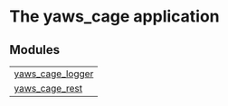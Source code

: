 

# The yaws_cage application #


## Modules ##


<table width="100%" border="0" summary="list of modules">
<tr><td><a href="yaws_cage_logger.md" class="module">yaws_cage_logger</a></td></tr>
<tr><td><a href="yaws_cage_rest.md" class="module">yaws_cage_rest</a></td></tr></table>

